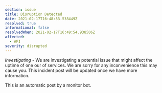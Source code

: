 ```yaml
---
section: issue
title: Disruption Detected
date: 2021-02-17T16:48:53.538449Z
resolved: true
informational: false
resolvedWhen: 2021-02-17T16:49:54.938506Z
affected:
  - API
severity: disrupted
---
```

*Investigating* - We are investigating a potential issue that might affect the uptime of one our of services. We are sorry for any inconvenience this may cause you. This incident post will be updated once we have more information.

This is an automatic post by a monitor bot.
        